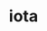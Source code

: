 ---
category: 4-letters
denotation: null
name: iota
reference_link: https://www.etymonline.com/word/iota
root_language: null
root_name: null
title: iota
type: free
word_sums:
- respelling: iota
  sum: 'Iota + '
---